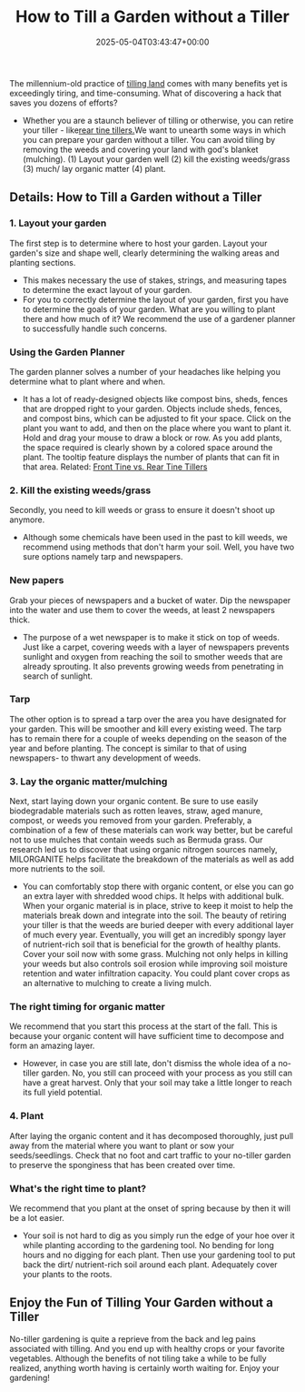 ﻿---
layout: post
title: How to Till a Garden without a Tiller
date: '2025-05-04T03:43:47+00:00'
categories:
- Tillers
tags: []
slug: /how-to-till-a-garden-without-a-tiller/
lastmod: 2025-05-07T12:21:28+03:00
---

The millennium-old practice of
[tilling land](https://extension.unh.edu/blog/2020/10/low-no-till-gardening)
comes with many benefits yet is exceedingly tiring, and time-consuming. What of discovering a hack that saves you dozens of efforts?
- Whether you are a staunch believer of tilling or otherwise, you can retire your tiller - like[rear tine tillers.](https://pestpolicy.com/best-rear-tine-tiller-under-1000/)We want to unearth some ways in which you can prepare your garden without a tiller.
You can avoid tiling by removing the weeds and covering your land with god's blanket (mulching). (1) Layout your garden well (2) kill the existing weeds/grass (3) much/ lay organic matter (4) plant.
## Details: How to Till a Garden without a Tiller
### 1. Layout your garden
The first step is to determine where to host your garden. Layout your garden's size and shape well, clearly determining the walking areas and planting sections.
- This makes necessary the use of stakes, strings, and measuring tapes to determine the exact layout of your garden.
- For you to correctly determine the layout of your garden, first you have to determine the goals of your garden.
What are you willing to plant there and how much of it? We recommend the use of a gardener planner to successfully handle such concerns.
### Using the Garden Planner
The garden planner solves a number of your headaches like helping you determine what to plant where and when.
- It has a lot of ready-designed objects like compost bins, sheds, fences that are dropped right to your garden.
Objects include sheds, fences, and compost bins, which can be adjusted to fit your space. Click on the plant you want to add, and then on the place where you want to plant it.
Hold and drag your mouse to draw a block or row. As you add plants, the space required is clearly shown by a colored space around the plant.
The tooltip feature displays the number of plants that can fit in that area. Related:
[Front Tine vs. Rear Tine Tillers](https://pestpolicy.com/front-tine-vs-rear-tine-tillers/)
### 2. Kill the existing weeds/grass
Secondly, you need to kill weeds or grass to ensure it doesn't shoot up anymore.
- Although some chemicals have been used in the past to kill weeds, we recommend using methods that don't harm your soil.
Well, you have two sure options namely tarp and newspapers.
### New papers
Grab your pieces of newspapers and a bucket of water. Dip the newspaper into the water and use them to cover the weeds, at least 2 newspapers thick.
- The purpose of a wet newspaper is to make it stick on top of weeds.
Just like a carpet, covering weeds with a layer of newspapers prevents sunlight and oxygen from reaching the soil to smother weeds that are already sprouting.
It also prevents growing weeds from penetrating in search of sunlight.
### Tarp
The other option is to spread a tarp over the area you have designated for your garden. This will be smoother and kill every existing weed.
The tarp has to remain there for a couple of weeks depending on the season of the year and before planting. The concept is similar to that of using newspapers- to thwart any development of weeds.
### 3. Lay the organic matter/mulching
Next, start laying down your organic content. Be sure to use easily biodegradable materials such as rotten leaves, straw, aged manure, compost, or weeds you removed from your garden.
Preferably, a combination of a few of these materials can work way better, but be careful not to use mulches that contain weeds such as Bermuda grass.
Our research led us to discover that using organic nitrogen sources namely, MILORGANITE helps facilitate the breakdown of the materials as well as add more nutrients to the soil.
- You can comfortably stop there with organic content, or else you can go an extra layer with shredded wood chips.
It helps with additional bulk. When your organic material is in place, strive to keep it moist to help the materials break down and integrate into the soil.
The beauty of retiring your tiller is that the weeds are buried deeper with every additional layer of much every year.
Eventually, you will get an incredibly spongy layer of nutrient-rich soil that is beneficial for the growth of healthy plants.
Cover your soil now with some grass. Mulching not only helps in killing your weeds but also controls soil erosion while improving soil moisture retention and water infiltration capacity.
You could plant cover crops as an alternative to mulching to create a living mulch.
### The right timing for organic matter
We recommend that you start this process at the start of the fall. This is because your organic content will have sufficient time to decompose and form an amazing layer.
- However, in case you are still late, don't dismiss the whole idea of a no-tiller garden.
No, you still can proceed with your process as you still can have a great harvest. Only that your soil may take a little longer to reach its full yield potential.
### 4. Plant
After laying the organic content and it has decomposed thoroughly, just pull away from the material where you want to plant or sow your seeds/seedlings.
Check that no foot and cart traffic to your no-tiller garden to preserve the sponginess that has been created over time.
### What's the right time to plant?
We recommend that you plant at the onset of spring because by then it will be a lot easier.
- Your soil is not hard to dig as you simply run the edge of your hoe over it while planting according to the gardening tool.
No bending for long hours and no digging for each plant. Then use your gardening tool to put back the dirt/ nutrient-rich soil around each plant. Adequately cover your plants to the roots.
## Enjoy the Fun of Tilling Your Garden without a Tiller
No-tiller gardening is quite a reprieve from the back and leg pains associated with tilling. And you end up with healthy crops or your favorite vegetables.
Although the benefits of not tiling take a while to be fully realized, anything worth having is certainly worth waiting for. Enjoy your gardening!
